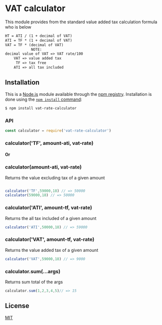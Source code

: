 # VAT calculator
This module provides from the standard value added tax calculation formula who is below
```txt
HT = ATI / (1 + decimal of VAT)
ATI = TF * (1 + decimal of VAT)
VAT = TF * (decimal of VAT)
			NOTE: 
decimal value of VAT => VAT rate/100
	VAT => value added tax
	 TF => tax free
	ATI => all tax included
```
## Installation

This is a [Node.js](https://nodejs.org/en/) module available through the
[npm registry](https://www.npmjs.com/). Installation is done using the
[`npm install` command](https://docs.npmjs.com/getting-started/installing-npm-packages-locally):

```sh
$ npm install vat-rate-calculator
```
### API

```js
const calculator = require('vat-rate-calculator')
```
### calculator('TF', amount-ati, vat-rate)
#### Or
### calculator(amount-ati, vat-rate)
Returns the value excluding tax of a given amount
```js

calculator('TF',59000,18) // => 50000
calculator(59000,18) // => 50000
```

### calculator('ATI', amount-tf, vat-rate)

Returns the all tax included of a given amount

```js
calculator('ATI',50000,18) // => 59000
```
### calculator('VAT', amount-tf, vat-rate)

Returns the value added tax of a given amount

```js
calculator('VAT',59000,18) // => 9000
```
### calculator.sum(...args)

Returns sum total of the args

```js
calculator.sum(1,2,3,4,5)// => 15
```
## License

[MIT](/LICENSE.md)
